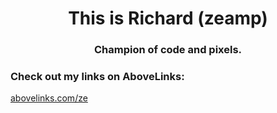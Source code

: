 <h1 align="center">This is Richard (zeamp)</h1>
<h3 align="center">Champion of code and pixels.</h3>

<h3 align="left">Check out my links on AboveLinks:</h3>
<p align="left">
<a href="https://abovelinks.com/ze" target="blank">abovelinks.com/ze</a>
</p>

<!-- A staff meeting, but everyone's required to bring an actual staff. -->
